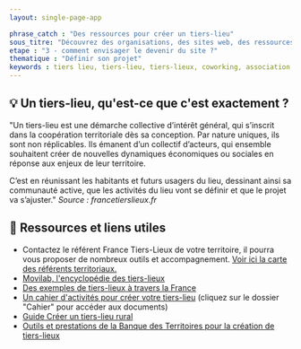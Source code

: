 ```yaml
---
layout: single-page-app

phrase_catch : "Des ressources pour créer un tiers-lieu"
sous_titre: "Découvrez des organisations, des sites web, des ressources pour vous accompagner."
etape : "3 - comment envisager le devenir du site ?"
thematique : "Définir son projet"
keywords : tiers lieu, tiers-lieu, tiers-lieux, coworking, association, économie sociale et solidaire, ESS, collectif, communauté
---
```


## 💡 Un tiers-lieu, qu'est-ce que c'est exactement ?

"Un tiers-lieu est une démarche collective d’intérêt général, qui s’inscrit dans la coopération territoriale dès sa conception. Par nature uniques, ils sont non réplicables. Ils émanent d’un collectif d’acteurs, qui ensemble souhaitent créer de nouvelles dynamiques économiques ou sociales en réponse aux enjeux de leur territoire.

C’est en réunissant les habitants et futurs usagers du lieu, dessinant ainsi sa communauté active, que les activités du lieu vont se définir et que le projet va s’ajuster."
_Source : francetierslieux.fr_


## 🚀 Ressources et liens utiles

- Contactez le référent France Tiers-Lieux de votre territoire, il pourra vous proposer de nombreux outils et accompagnement. [Voir ici la carte des référents territoriaux.](https://francetierslieux.fr/formation/reseaux-regionaux/)
- [Movilab, l'encyclopédie des tiers-lieux](https://movilab.org/wiki/Accueil)
- [Des exemples de tiers-lieux à travers la France](https://movilab.org/wiki/Sp%C3%A9cial:WfExplore?title=Sp%C3%A9cial%3AWfExplore&page=1&wf-expl-Category-Tiers-Lieu=on&limit=40&wf-expl-Tags=)
- [Un cahier d'activités pour créer votre tiers-lieu](https://github.com/le-poplab/cahier-activite-tiers-lieux) (cliquez sur le dossier "Cahier" pour accéder aux documents)
- [Guide Créer un tiers-lieu rural](https://www.avise.org/ressources/comment-creer-un-tiers-lieu-rural)
- [Outils et prestations de la Banque des Territoires pour la création de tiers-lieux](https://www.banquedesterritoires.fr/smart-city-ouvrir-un-tiers-lieux)
